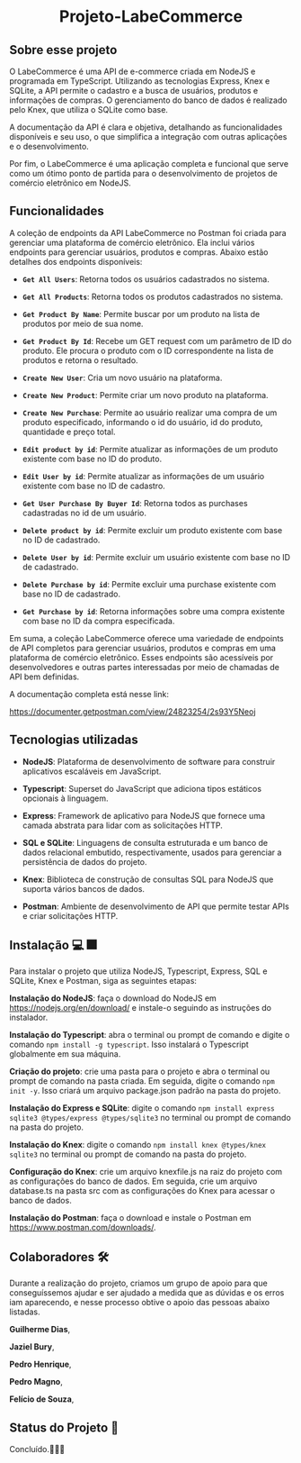 <h1 align='center'>Projeto-LabeCommerce</h1>

##  Sobre esse projeto 


O LabeCommerce é uma API de e-commerce criada em NodeJS e programada em TypeScript. Utilizando as tecnologias Express, Knex e SQLite, a API permite o cadastro e a busca de usuários, produtos e informações de compras. O gerenciamento do banco de dados é realizado pelo Knex, que utiliza o SQLite como base.

A documentação da API  é clara e objetiva, detalhando as funcionalidades disponíveis e seu uso, o que simplifica a integração com outras aplicações e o desenvolvimento.

Por fim, o LabeCommerce é uma aplicação completa e funcional que serve como um ótimo ponto de partida para o desenvolvimento de projetos de comércio eletrônico em NodeJS.

##  Funcionalidades
A coleção de endpoints da API LabeCommerce no Postman foi criada para gerenciar uma plataforma de comércio eletrônico. Ela inclui vários endpoints para gerenciar usuários, produtos e compras. Abaixo estão detalhes dos endpoints disponíveis:

-   **`Get All Users`**: Retorna todos os usuários cadastrados no sistema.

-   **`Get All Products`**: Retorna todos os produtos cadastrados no sistema.
-   **`Get Product By Name`**: Permite buscar por um produto na lista de produtos por meio de sua nome.

-   **`Get Product By Id`**: Recebe um GET request com um parâmetro de ID do produto. Ele procura o produto com o ID correspondente na lista de produtos e retorna o resultado.

-   **`Create New User`**: Cria um novo usuário na plataforma.
    
-   **`Create New Product`**: Permite criar um novo produto na plataforma.
    
-   **`Create New Purchase`**: Permite ao usuário realizar uma compra de um produto especificado, informando o id do usuário, id do produto, quantidade e preço total.

-   **`Edit product by id`**: Permite atualizar as informações de um produto existente com base no ID do produto.

-   **`Edit User by id`**: Permite atualizar as informações de um usuário existente com base no ID de cadastro.
    

-   **`Get User Purchase By Buyer Id`**: Retorna todos as purchases cadastradas no id de um usuário.
    
-   **`Delete product by id`**: Permite excluir um produto existente com base no ID de cadastrado.

-   **`Delete User by id`**: Permite excluir um usuário existente com base no ID de cadastrado.

-   **`Delete Purchase by id`**: Permite excluir uma purchase existente com base no ID de cadastrado.
    
-   **`Get Purchase by id`**: Retorna informações sobre uma compra existente com base no ID da compra especificada.
    

Em suma, a coleção LabeCommerce oferece uma variedade de endpoints de API completos para gerenciar usuários, produtos e compras em uma plataforma de comércio eletrônico. Esses endpoints são acessíveis por desenvolvedores e outras partes interessadas por meio de chamadas de API bem definidas.


A documentação completa está nesse link:

https://documenter.getpostman.com/view/24823254/2s93Y5Neoj

##  Tecnologias utilizadas

- **NodeJS**: Plataforma de desenvolvimento de software para construir aplicativos escaláveis ​​em JavaScript.

- **Typescript**: Superset do JavaScript que adiciona tipos estáticos opcionais à linguagem.

- **Express**: Framework de aplicativo para NodeJS que fornece uma camada abstrata para lidar com as solicitações HTTP.

- **SQL e SQLite**: Linguagens de consulta estruturada e um banco de dados relacional embutido, respectivamente, usados ​​para gerenciar a persistência de dados do projeto.

- **Knex**: Biblioteca de construção de consultas SQL para NodeJS que suporta vários bancos de dados.

- **Postman**: Ambiente de desenvolvimento de API que permite testar APIs e criar solicitações HTTP.

##  Instalação :computer: :fireworks:

Para instalar o projeto que utiliza NodeJS, Typescript, Express, SQL e SQLite, Knex e Postman, siga as seguintes etapas:

<b>Instalação do NodeJS</b>: faça o download do NodeJS em https://nodejs.org/en/download/ e instale-o seguindo as instruções do instalador.

<b>Instalação do Typescript</b>: abra o terminal ou prompt de comando e digite o comando `npm install -g typescript`. Isso instalará o Typescript globalmente em sua máquina.

**Criação do projeto**: crie uma pasta para o projeto e abra o terminal ou prompt de comando na pasta criada. Em seguida, digite o comando `npm init -y`. Isso criará um arquivo package.json padrão na pasta do projeto.

**Instalação do Express e SQLite**: digite o comando `npm install express sqlite3 @types/express @types/sqlite3` no terminal ou prompt de comando na pasta do projeto.

**Instalação do Knex**: digite o comando `npm install knex @types/knex sqlite3` no terminal ou prompt de comando na pasta do projeto.

**Configuração do Knex**: crie um arquivo knexfile.js na raiz do projeto com as configurações do banco de dados. Em seguida, crie um arquivo database.ts na pasta src com as configurações do Knex para acessar o banco de dados.

**Instalação do Postman**: faça o download e instale o Postman em https://www.postman.com/downloads/.

##  Colaboradores 🛠

Durante a realização do projeto, criamos um grupo de apoio para que  conseguíssemos ajudar e ser ajudado a medida que as dúvidas e os erros iam aparecendo, e nesse processo obtive o apoio das pessoas abaixo listadas.

**Guilherme Dias**,

**Jaziel Bury**,

**Pedro Henrique**,

**Pedro Magno**,

**Felício de Souza**, 

## Status do Projeto  🚧

Concluído.🙏👨‍💻
